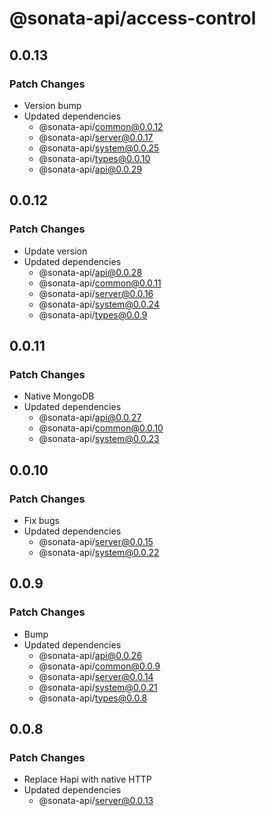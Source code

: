 # @sonata-api/access-control

## 0.0.13

### Patch Changes

- Version bump
- Updated dependencies
  - @sonata-api/common@0.0.12
  - @sonata-api/server@0.0.17
  - @sonata-api/system@0.0.25
  - @sonata-api/types@0.0.10
  - @sonata-api/api@0.0.29

## 0.0.12

### Patch Changes

- Update version
- Updated dependencies
  - @sonata-api/api@0.0.28
  - @sonata-api/common@0.0.11
  - @sonata-api/server@0.0.16
  - @sonata-api/system@0.0.24
  - @sonata-api/types@0.0.9

## 0.0.11

### Patch Changes

- Native MongoDB
- Updated dependencies
  - @sonata-api/api@0.0.27
  - @sonata-api/common@0.0.10
  - @sonata-api/system@0.0.23

## 0.0.10

### Patch Changes

- Fix bugs
- Updated dependencies
  - @sonata-api/server@0.0.15
  - @sonata-api/system@0.0.22

## 0.0.9

### Patch Changes

- Bump
- Updated dependencies
  - @sonata-api/api@0.0.26
  - @sonata-api/common@0.0.9
  - @sonata-api/server@0.0.14
  - @sonata-api/system@0.0.21
  - @sonata-api/types@0.0.8

## 0.0.8

### Patch Changes

- Replace Hapi with native HTTP
- Updated dependencies
  - @sonata-api/server@0.0.13
